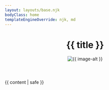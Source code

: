 ```yaml
---
layout: layouts/base.njk
bodyClass: home
templateEngineOverride: njk, md
---
```


<main>
<header>
<h1>{{ title }}</h1>
<img src="/images/{{ image  }}" alt="{{ image-alt }}">
</header>
{{ content | safe }}
</main>
